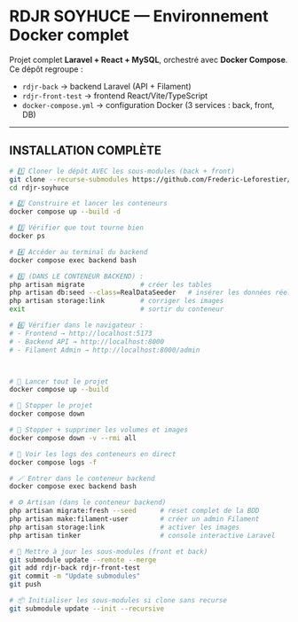 # RDJR SOYHUCE — Environnement Docker complet

Projet complet **Laravel + React + MySQL**, orchestré avec **Docker Compose**.  
Ce dépôt regroupe :
- `rdjr-back` → backend Laravel (API + Filament)
- `rdjr-front-test` → frontend React/Vite/TypeScript
- `docker-compose.yml` → configuration Docker (3 services : back, front, DB)

---

## INSTALLATION COMPLÈTE 

```bash
# 1️⃣ Cloner le dépôt AVEC les sous-modules (back + front)
git clone --recurse-submodules https://github.com/Frederic-Leforestier/rdjr-soyhuce.git
cd rdjr-soyhuce

# 2️⃣ Construire et lancer les conteneurs
docker compose up --build -d

# 3️⃣ Vérifier que tout tourne bien
docker ps

# 4️⃣ Accéder au terminal du backend
docker compose exec backend bash

# 5️⃣ (DANS LE CONTENEUR BACKEND) :
php artisan migrate              # créer les tables
php artisan db:seed --class=RealDataSeeder   # insérer les données réelles
php artisan storage:link         # corriger les images
exit                             # sortir du conteneur

# 6️⃣ Vérifier dans le navigateur :
# - Frontend → http://localhost:5173
# - Backend API → http://localhost:8000
# - Filament Admin → http://localhost:8000/admin



# 🚀 Lancer tout le projet
docker compose up --build

# 🛑 Stopper le projet
docker compose down

# 🧹 Stopper + supprimer les volumes et images
docker compose down -v --rmi all

# 🐳 Voir les logs des conteneurs en direct
docker compose logs -f

# 🪄 Entrer dans le conteneur backend
docker compose exec backend bash

# ⚙️ Artisan (dans le conteneur backend)
php artisan migrate:fresh --seed      # reset complet de la BDD
php artisan make:filament-user        # créer un admin Filament
php artisan storage:link              # activer les images
php artisan tinker                    # console interactive Laravel

# 🧩 Mettre à jour les sous-modules (front et back)
git submodule update --remote --merge
git add rdjr-back rdjr-front-test
git commit -m "Update submodules"
git push

# 📦 Initialiser les sous-modules si clone sans recurse
git submodule update --init --recursive
